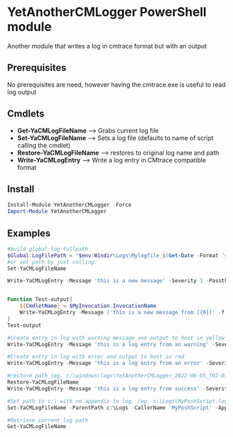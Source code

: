 # YetAnotherCMLogger PowerShell module

Another module that writes a log in cmtrace format but with an output

## Prerequisites

No prerequisites are need, however having the cmtrace.exe is useful to read log output


## Cmdlets
- **Get-YaCMLogFileName** --> Grabs current log file
- **Set-YaCMLogFileName** --> Sets a log file (defaults to name of script calling the cmdlet)
- **Restore-YaCMLogFileName** --> restores to original log name and path
- **Write-YaCMLogEntry** --> Write a log entry in CMtrace compatible format

## Install

```powershell
Install-Module YetAnotherCMLogger -Force
Import-Module YetAnotherCMLogger
```

## Examples

```powershell
#build global log fullpath
$Global:LogFilePath = "$env:Windir\Logs\Mylogfile_$(Get-Date -Format 'yyyy-MM-dd').log"
#or set path by just calling:
Set-YaCMLogFileName

Write-YaCMLogEntry -Message 'this is a new message' -Severity 1 -Passthru


Function Test-output{
    ${CmdletName} = $MyInvocation.InvocationName
    Write-YaCMLogEntry -Message ('this is a new message from [{0}]' -f $MyInvocation.InvocationName) -Source ${CmdletName} -Severity 0 -Passthru
}
Test-output

#Create entry in log with warning message and output to host in yellow
Write-YaCMLogEntry -Message 'this is a log entry from an warning' -Severity 2 -Passthru

#Create entry in log with error and output to host in red
Write-YaCMLogEntry -Message 'this is a log entry from an error' -Severity 3 -Passthru

#restore path (eg. c:\windows\logs\YetAnotherCMLogger_2022-06-05_T02-01-47-PM.log)
Restore-YaCMLogFileName
Write-YaCMLogEntry -Message 'this is a log entry from success' -Severity 1  -Passthru

#Set path to c:\ with no appendix to log. (eg. c:\Logs\MyPoshScript.log).
Set-YaCMLogFileName -ParentPath c:\Logs -CallerName 'MyPoshScript' -Appendix ''

#Retrieve current log path
Get-YaCMLogFileName

```

